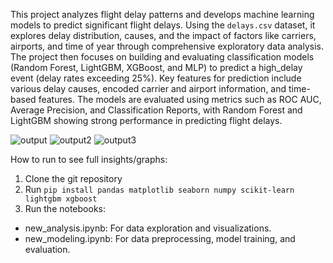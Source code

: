 This project analyzes flight delay patterns and develops machine learning models to predict significant flight delays. Using the `delays.csv` dataset, it explores delay distribution, causes, and the impact of factors like carriers, airports, and time of year through comprehensive exploratory data analysis. The project then focuses on building and evaluating classification models (Random Forest, LightGBM, XGBoost, and MLP) to predict a high_delay event (delay rates exceeding 25%). Key features for prediction include various delay causes, encoded carrier and airport information, and time-based features. The models are evaluated using metrics such as ROC AUC, Average Precision, and Classification Reports, with Random Forest and LightGBM showing strong performance in predicting flight delays.

![output](https://github.com/user-attachments/assets/a34acd9b-28f5-4b3e-bf62-344b138c2449)
![output2](https://github.com/user-attachments/assets/25317f67-8013-4d29-8379-a36cfe153d78)
![output3](https://github.com/user-attachments/assets/5af10816-30f7-4514-a664-4683bb7d65ab)

How to run to see full insights/graphs:
1. Clone the git repository
2. Run `pip install pandas matplotlib seaborn numpy scikit-learn lightgbm xgboost`
3. Run the notebooks:
- new_analysis.ipynb: For data exploration and visualizations.
- new_modeling.ipynb: For data preprocessing, model training, and evaluation.
